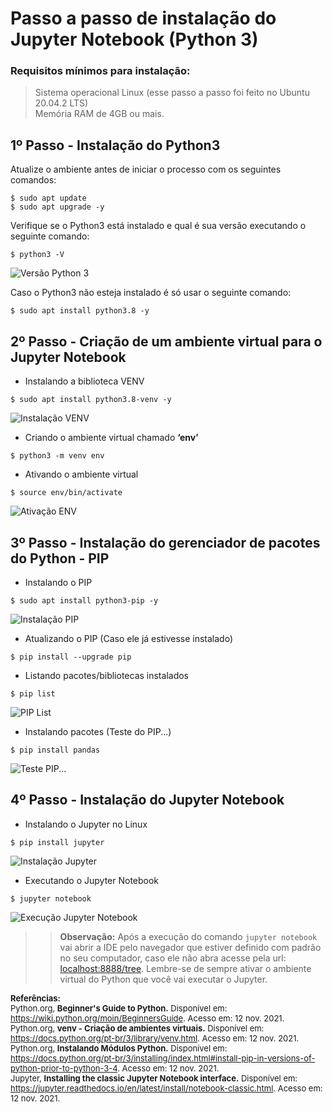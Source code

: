 # Passo a passo de instalação do Jupyter Notebook (Python 3)

### Requisitos mínimos para instalação:

> Sistema operacional Linux (esse passo a passo foi feito no Ubuntu 20.04.2 LTS)  <br/>Memória RAM de 4GB ou mais.

## **1º Passo** - Instalação do Python3

Atualize o ambiente antes de iniciar o processo com os seguintes comandos:

````
$ sudo apt update
$ sudo apt upgrade -y
````

Verifique se o Python3 está instalado e qual é sua versão executando o seguinte comando:

````
$ python3 -V
````

![Versão Python 3](https://drive.google.com/uc?export=view&id=1zq6YUCBXtRmzShJApmjxTIObJZLW3dI4)

Caso o Python3 não esteja instalado é só usar o seguinte comando:

````
$ sudo apt install python3.8 -y
````

## **2º Passo** - Criação de um ambiente virtual para o Jupyter Notebook 

- Instalando a biblioteca VENV

````
$ sudo apt install python3.8-venv -y  
````

![Instalação VENV](https://drive.google.com/uc?export=view&id=1zrfv_pn2z9H47WgDkvSOdp-F2GDrPAo9)

- Criando o ambiente virtual chamado **‘env’**

````
$ python3 -m venv env
````

- Ativando o ambiente virtual

````
$ source env/bin/activate
````

![Ativação ENV](https://drive.google.com/uc?export=view&id=1zrtv0BC3J3tN58eHHx2WMsZYY53M1oCk)

## **3º Passo** - Instalação do gerenciador de pacotes do Python - PIP 

- Instalando o PIP

````
$ sudo apt install python3-pip -y
````

![Instalação PIP](https://drive.google.com/uc?export=view&id=1zvElZcae23cnbK2qDk5wsw3cyAg5UOR3)

- Atualizando o PIP (Caso ele já estivesse instalado)

````
$ pip install --upgrade pip 
````

- Listando pacotes/bibliotecas instalados

````
$ pip list 
````

![PIP List](https://drive.google.com/uc?export=view&id=1zvR_yps2Kgqw2uCvcjRRfOhiTww9aDqL)

- Instalando pacotes (Teste do PIP...)

````
$ pip install pandas 
````

![Teste PIP...](https://drive.google.com/uc?export=view&id=1zxNNx2fou7DyTlR49Ksw-Bcxfv-tO0w2)

## **4º Passo** - Instalação do Jupyter Notebook

- Instalando o Jupyter no Linux

````
$ pip install jupyter 
````

![Instalação Jupyter](https://drive.google.com/uc?export=view&id=1zxQK6FcwsKmVwvtfSvZ6rLYqewIq92p5)

- Executando o Jupyter Notebook

````
$ jupyter notebook
````

![Execução Jupyter Notebook](https://drive.google.com/uc?export=view&id=1zxX2X8rWP91At4ede5JTbkUYczTPPpsa)

>> **Observação:** Após a execução do comando ````jupyter notebook```` vai abrir a IDE pelo navegador que estiver definido com padrão no seu computador, caso ele não abra acesse pela url: [localhost:8888/tree](http://localhost:8888/tree). Lembre-se de sempre ativar o ambiente virtual do Python que você vai executar o Jupyter.  

<font size="2"> **Referências:**  <br/>Python.org, **Beginner's Guide to Python.** Disponível em: <https://wiki.python.org/moin/BeginnersGuide>. Acesso em: 12 nov. 2021.  <br/>Python.org, **venv - Criação de ambientes virtuais.** Disponível em: <https://docs.python.org/pt-br/3/library/venv.html>. Acesso em: 12 nov. 2021.  <br/>Python.org, **Instalando Módulos Python.** Disponível em: <https://docs.python.org/pt-br/3/installing/index.html#install-pip-in-versions-of-python-prior-to-python-3-4>. Acesso em: 12 nov. 2021.  <br/>Jupyter, **Installing the classic Jupyter Notebook interface.** Disponível em: <https://jupyter.readthedocs.io/en/latest/install/notebook-classic.html>. Acesso em: 12 nov. 2021.  <br/></font>
